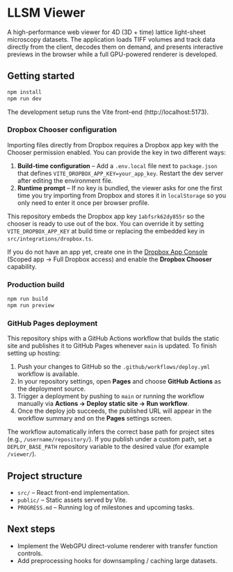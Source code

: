 # LLSM Viewer

A high-performance web viewer for 4D (3D + time) lattice light-sheet microscopy datasets. The application loads TIFF volumes and track data directly from the client, decodes them on demand, and presents interactive previews in the browser while a full GPU-powered renderer is developed.

## Getting started

```bash
npm install
npm run dev
```

The development setup runs the Vite front-end (http://localhost:5173).

### Dropbox Chooser configuration

Importing files directly from Dropbox requires a Dropbox app key with the Chooser permission enabled. You can provide the key in
two different ways:

1. **Build-time configuration** – Add a `.env.local` file next to `package.json` that defines `VITE_DROPBOX_APP_KEY=your_app_key`.
   Restart the dev server after editing the environment file.
2. **Runtime prompt** – If no key is bundled, the viewer asks for one the first time you try importing from Dropbox and stores
   it in `localStorage` so you only need to enter it once per browser profile.

This repository embeds the Dropbox app key `1abfsrk62dy855r` so the chooser is ready to use out of the box. You can override it by
setting `VITE_DROPBOX_APP_KEY` at build time or replacing the embedded key in `src/integrations/dropbox.ts`.

If you do not have an app yet, create one in the [Dropbox App Console](https://www.dropbox.com/developers/apps) (Scoped app → Full
Dropbox access) and enable the **Dropbox Chooser** capability.

### Production build

```bash
npm run build
npm run preview
```

### GitHub Pages deployment

This repository ships with a GitHub Actions workflow that builds the static site and publishes it to GitHub Pages whenever `main` is updated. To finish setting up hosting:

1. Push your changes to GitHub so the `.github/workflows/deploy.yml` workflow is available.
2. In your repository settings, open **Pages** and choose **GitHub Actions** as the deployment source.
3. Trigger a deployment by pushing to `main` or running the workflow manually via **Actions → Deploy static site → Run workflow**.
4. Once the deploy job succeeds, the published URL will appear in the workflow summary and on the **Pages** settings screen.

The workflow automatically infers the correct base path for project sites (e.g., `/username/repository/`). If you publish under a custom path, set a `DEPLOY_BASE_PATH` repository variable to the desired value (for example `/viewer/`).

## Project structure

- `src/` – React front-end implementation.
- `public/` – Static assets served by Vite.
- `PROGRESS.md` – Running log of milestones and upcoming tasks.

## Next steps

- Implement the WebGPU direct-volume renderer with transfer function controls.
- Add preprocessing hooks for downsampling / caching large datasets.
